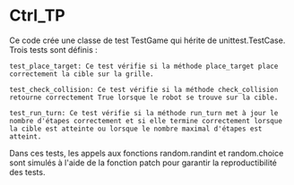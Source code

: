# Ctrl_TP

Ce code crée une classe de test TestGame qui hérite de unittest.TestCase. Trois tests sont définis :

    test_place_target: Ce test vérifie si la méthode place_target place correctement la cible sur la grille.

    test_check_collision: Ce test vérifie si la méthode check_collision retourne correctement True lorsque le robot se trouve sur la cible.

    test_run_turn: Ce test vérifie si la méthode run_turn met à jour le nombre d'étapes correctement et si elle termine correctement lorsque la cible est atteinte ou lorsque le nombre maximal d'étapes est atteint.

Dans ces tests, les appels aux fonctions random.randint et random.choice sont simulés à l'aide de la fonction patch pour garantir la reproductibilité des tests.
